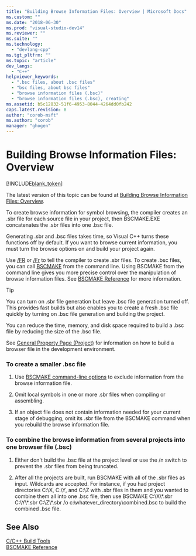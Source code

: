 ```yaml
---
title: "Building Browse Information Files: Overview | Microsoft Docs"
ms.custom: ""
ms.date: "2018-06-30"
ms.prod: "visual-studio-dev14"
ms.reviewer: ""
ms.suite: ""
ms.technology: 
  - "devlang-cpp"
ms.tgt_pltfrm: ""
ms.topic: "article"
dev_langs: 
  - "C++"
helpviewer_keywords: 
  - ".bsc files, about .bsc files"
  - "bsc files, about bsc files"
  - "browse information files (.bsc)"
  - "browse information files (.bsc), creating"
ms.assetid: b5c12832-51f6-4953-8044-4264dd0fb242
caps.latest.revision: 8
author: "corob-msft"
ms.author: "corob"
manager: "ghogen"
---
```

# Building Browse Information Files: Overview
[!INCLUDE[blank_token](../../includes/blank-token.md)]

The latest version of this topic can be found at [Building Browse Information Files: Overview](https://docs.microsoft.com/cpp/build/reference/building-browse-information-files-overview).  
  
  
To create browse information for symbol browsing, the compiler creates an .sbr file for each source file in your project, then BSCMAKE.EXE concatenates the .sbr files into one .bsc file.  
  
 Generating .sbr and .bsc files takes time, so Visual C++ turns these functions off by default. If you want to browse current information, you must turn the browse options on and build your project again.  
  
 Use [/FR](../../build/reference/fr-fr-create-dot-sbr-file.md) or [/Fr](../../build/reference/fr-fr-create-dot-sbr-file.md) to tell the compiler to create .sbr files. To create .bsc files, you can call [BSCMAKE](../../build/reference/bscmake-command-line.md) from the command line. Using BSCMAKE from the command line gives you more precise control over the manipulation of browse information files. See [BSCMAKE Reference](../../build/reference/bscmake-reference.md) for more information.  
  
> [!TIP]
>  You can turn on .sbr file generation but leave .bsc file generation turned off. This provides fast builds but also enables you to create a fresh .bsc file quickly by turning on .bsc file generation and building the project.  
  
 You can reduce the time, memory, and disk space required to build a .bsc file by reducing the size of the .bsc file.  
  
 See [General Property Page (Project)](../../ide/general-property-page-project.md) for information on how to build a browser file in the development environment.  
  
### To create a smaller .bsc file  
  
1.  Use [BSCMAKE command-line options](../../build/reference/bscmake-options.md) to exclude information from the browse information file.  
  
2.  Omit local symbols in one or more .sbr files when compiling or assembling.  
  
3.  If an object file does not contain information needed for your current stage of debugging, omit its .sbr file from the BSCMAKE command when you rebuild the browse information file.  
  
### To combine the browse information from several projects into one browser file (.bsc)  
  
1.  Either don't build the .bsc file at the project level or use the /n switch to prevent the .sbr files from being truncated.  
  
2.  After all the projects are built, run BSCMAKE with all of the .sbr files as input. Wildcards are accepted. For instance, if you had project directories C:\X, C:\Y, and C:\Z with .sbr files in them and you wanted to combine them all into one .bsc file, then use BSCMAKE C:\X\\*.sbr C:\Y\\\*.sbr C:\Z\\\*.sbr /o c:\whatever_directory\combined.bsc to build the combined .bsc file.  
  
## See Also  
 [C/C++ Build Tools](../../build/reference/c-cpp-build-tools.md)   
 [BSCMAKE Reference](../../build/reference/bscmake-reference.md)

